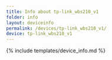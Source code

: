 ```yaml
---
title: Info about tp-link_wbs210_v1
folder: info
layout: deviceinfo
permalink: /devices/tp-link_wbs210_v1/
device: tp-link_wbs210_v1
---
```

{% include templates/device_info.md %}
